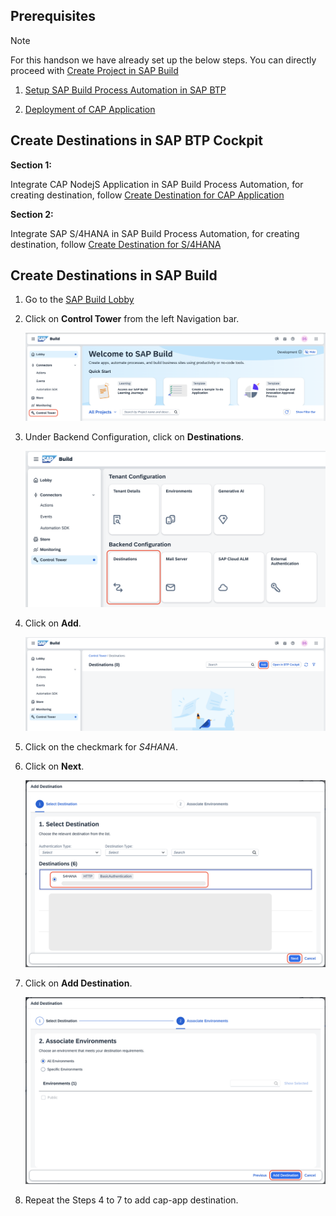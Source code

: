 ## Prerequisites

> [!Note]
> For this handson we have already set up the below steps. You can directly proceed with [Create Project in SAP Build](../createprocess/README.md)

1. [Setup SAP Build Process Automation in SAP BTP](./setup.md)

2. [Deployment of CAP Application](./deployment.md)

## Create Destinations in SAP BTP Cockpit

**Section 1:**

Integrate CAP NodejS Application in SAP Build Process Automation, for creating destination, follow [Create Destination for CAP Application](./cap-destination.md)

**Section 2:**

Integrate SAP S/4HANA in SAP Build Process Automation, for creating destination, follow [Create Destination for S/4HANA](./s4hana-destination.md)

## Create Destinations in SAP Build

1. Go to the [SAP Build Lobby](https://pw-build-hands-on.eu10.build.cloud.sap/lobby)

2. Click on **Control Tower** from the left Navigation bar.
    
    ![destination](./images/control_tower.png)

3. Under Backend Configuration, click on **Destinations**.

    ![destination](./images/destination.png)

4. Click on **Add**.

    ![destination](./images/add.png)

5. Click on the checkmark for *S4HANA*.

6. Click on **Next**.

    ![destination](./images/s4hana_dest.png)

7. Click on **Add Destination**.

    ![destination](./images/add_dest.png)

8. Repeat the Steps 4 to 7 to add cap-app destination.
